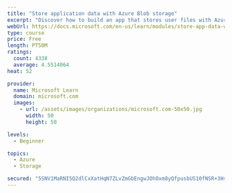 ```yaml
---
title: "Store application data with Azure Blob storage"
excerpt: "Discover how to build an app that stores user files with Azure Blob storage, use Blob storage in a web app, and use the Azure Storage SDK for .NET Core."
webUrl: https://docs.microsoft.com/en-us/learn/modules/store-app-data-with-azure-blob-storage/
type: course
price: Free
length: PT50M
ratings:
  count: 4338
  average: 4.5514064
heat: 52

provider:
  name: Microsoft Learn
  domain: microsoft.com
  images:
    - url: /assets/images/organizations/microsoft.com-50x50.jpg
      width: 50
      height: 50

levels:
  - Beginner

topics:
  - Azure
  - Storage

secured: "5SNV1MaRNI5Q2dlCxXatHqN7ZLvZmGbEngwJOhOxm8yQfpusbUS10fNSR+3HsA6M4BC6/hsAaYLQx8Rcpv9UZlK6pMDm3mmN+nr3nsVVzyUj9Kahdi84r4XYC2PtL3EUf4j2iTpP1C1X6DACHavDh68THnjr0RqNArT6rPhwYONJY9gF73WcIeSG52fX23/Mc9w4VLiVx+TWrx2xrJ6UyZcVrO1iQqVAoGqcr6VraWXNAseG6gUOG2E5mlf88AjCi7yp7OTLQsODEdbsYdFGmtgK7T5Zil/zSiks8IhqNso1R0W8nnRwiTkJwd7DRgMFENKhhlU9mEDgqflsrD1a/JaLlJPu7G5kbOZi2ABC9ahpmO3yvMhV0Hzyx/lHQfILUCVA8nIbW2mAf7423vvcElXG9b4s5vny/CN74pLXpEU=;HXYtMRN0mrpTEvquqy7roQ=="
---
```


